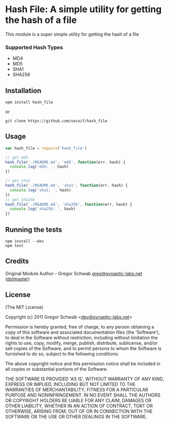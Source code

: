 Hash File: A simple utility for getting the hash of a file
============================================

This module is a super simple utility for getting the hash of a file 

### Supported Hash Types

* MD4
* MD5
* SHA1
* SHA256

## Installation
```
npm install hash_file
```

or

```
git clone https://github.com/secoif/hash_file
```

## Usage 

```javascript
var hash_file = require('hash_file')

// get md5
hash_file('./README.md', 'md5', function(err, hash) {
  console.log('md5: ', hash)
})

// get sha1 
hash_file('./README.md', 'sha1', function(err, hash) {
  console.log('sha1: ', hash)
})
// get sha256 
hash_file('./README.md', 'sha256', function(err, hash) {
  console.log('sha256: ', hash)
})
```

## Running the tests

```shell
npm install --dev
npm test
```

## Credits

Original Module Author - Gregor Schwab greg@synaptic-labs.net ([dotmaster](http://github.com/dotmaster))

## License 

(The MIT License)

Copyright (c) 2011 Gregor Schwab &lt;dev@synaptic-labs.net&gt;

Permission is hereby granted, free of charge, to any person obtaining
a copy of this software and associated documentation files (the
'Software'), to deal in the Software without restriction, including
without limitation the rights to use, copy, modify, merge, publish,
distribute, sublicense, and/or sell copies of the Software, and to
permit persons to whom the Software is furnished to do so, subject to
the following conditions:

The above copyright notice and this permission notice shall be
included in all copies or substantial portions of the Software.

THE SOFTWARE IS PROVIDED 'AS IS', WITHOUT WARRANTY OF ANY KIND,
EXPRESS OR IMPLIED, INCLUDING BUT NOT LIMITED TO THE WARRANTIES OF
MERCHANTABILITY, FITNESS FOR A PARTICULAR PURPOSE AND NONINFRINGEMENT.
IN NO EVENT SHALL THE AUTHORS OR COPYRIGHT HOLDERS BE LIABLE FOR ANY
CLAIM, DAMAGES OR OTHER LIABILITY, WHETHER IN AN ACTION OF CONTRACT,
TORT OR OTHERWISE, ARISING FROM, OUT OF OR IN CONNECTION WITH THE
SOFTWARE OR THE USE OR OTHER DEALINGS IN THE SOFTWARE.
